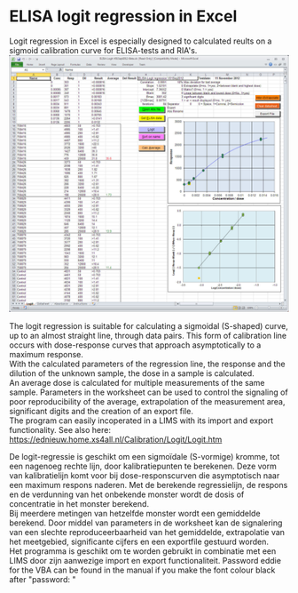 # ELISA logit regression in Excel

Logit regression in Excel is especially designed to calculated reults on a sigmoid calibration curve for  ELISA-tests and RIA's.<br>
<img alt="Logit sheet" src="V01Sep2012.jpg" width="900" />

The logit regression is suitable for calculating a sigmoidal (S-shaped) curve, up to an almost straight line, through data pairs. This form of calibration line occurs with dose-response curves that approach asymptotically to a maximum response. <br> 
With the calculated parameters of the regression line, the response and the dilution of the unknown sample, the dose in a sample is calculated.  <br>
An average dose is calculated for multiple measurements of the same sample. Parameters in the worksheet can be used to control the signaling of poor reproducibility of the average, extrapolation of the measurement area, significant digits and the creation of an export file. <br>
The program can easily incoperated in a LIMS with its import and export functionality.
See also here: https://ednieuw.home.xs4all.nl/Calibration/Logit/Logit.htm <br>

De logit-regressie is geschikt om een sigmoïdale (S-vormige) kromme, tot een nagenoeg rechte lijn, door kalibratiepunten te berekenen. Deze vorm van kalibratielijn komt voor bij dose-responscurven die asymptotisch naar een maximum respons naderen. Met de berekende regressielijn, de respons en de verdunning van het onbekende monster wordt de dosis of concentratie in het monster berekend. <br> 
Bij meerdere metingen van hetzelfde monster wordt een gemiddelde berekend. Door middel van parameters in de worksheet kan de signalering van een slechte reproduceerbaarheid van het gemiddelde, extrapolatie van het meetgebied, significante cijfers en een exportfile gestuurd worden.<br>
Het programma is  geschikt om te worden gebruikt in combinatie met een LIMS door zijn aanwezige import en export functionaliteit.
Password eddie for the VBA can be found in the manual if you make the font colour black after "password: " 
